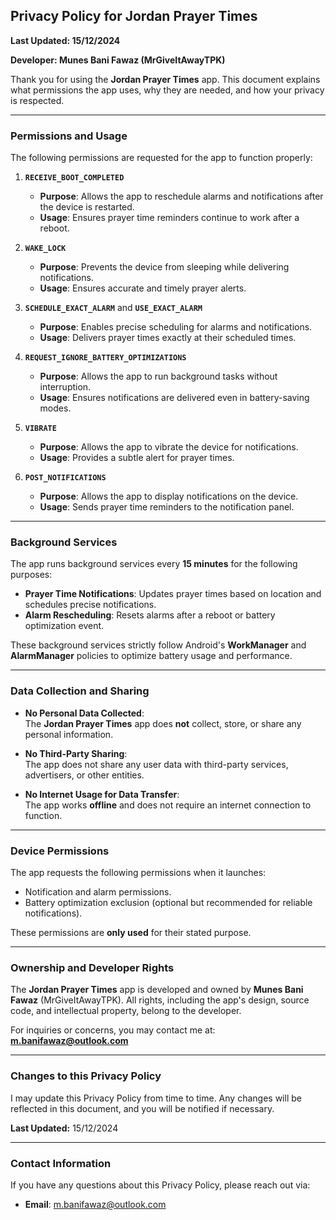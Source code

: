 ## **Privacy Policy for Jordan Prayer Times**

**Last Updated: 15/12/2024**

**Developer: Munes Bani Fawaz (MrGiveItAwayTPK)**

Thank you for using the **Jordan Prayer Times** app. This document explains what permissions the app uses, why they are needed, and how your privacy is respected.

---

### **Permissions and Usage**

The following permissions are requested for the app to function properly:

1. **`RECEIVE_BOOT_COMPLETED`**  
   - **Purpose**: Allows the app to reschedule alarms and notifications after the device is restarted.  
   - **Usage**: Ensures prayer time reminders continue to work after a reboot.  
   
2. **`WAKE_LOCK`**  
   - **Purpose**: Prevents the device from sleeping while delivering notifications.  
   - **Usage**: Ensures accurate and timely prayer alerts.  

3. **`SCHEDULE_EXACT_ALARM`** and **`USE_EXACT_ALARM`**  
   - **Purpose**: Enables precise scheduling for alarms and notifications.  
   - **Usage**: Delivers prayer times exactly at their scheduled times.  

4. **`REQUEST_IGNORE_BATTERY_OPTIMIZATIONS`**  
   - **Purpose**: Allows the app to run background tasks without interruption.  
   - **Usage**: Ensures notifications are delivered even in battery-saving modes.  

5. **`VIBRATE`**  
   - **Purpose**: Allows the app to vibrate the device for notifications.  
   - **Usage**: Provides a subtle alert for prayer times.  

6. **`POST_NOTIFICATIONS`**  
   - **Purpose**: Allows the app to display notifications on the device.  
   - **Usage**: Sends prayer time reminders to the notification panel.  

---

### **Background Services**

The app runs background services every **15 minutes** for the following purposes:  

- **Prayer Time Notifications**: Updates prayer times based on location and schedules precise notifications.  
- **Alarm Rescheduling**: Resets alarms after a reboot or battery optimization event.  

These background services strictly follow Android's **WorkManager** and **AlarmManager** policies to optimize battery usage and performance.

---

### **Data Collection and Sharing**

- **No Personal Data Collected**:  
   The **Jordan Prayer Times** app does **not** collect, store, or share any personal information.  

- **No Third-Party Sharing**:  
   The app does not share any user data with third-party services, advertisers, or other entities.

- **No Internet Usage for Data Transfer**:  
   The app works **offline** and does not require an internet connection to function.

---

### **Device Permissions**

The app requests the following permissions when it launches:  

- Notification and alarm permissions.  
- Battery optimization exclusion (optional but recommended for reliable notifications).  

These permissions are **only used** for their stated purpose.

---

### **Ownership and Developer Rights**

The **Jordan Prayer Times** app is developed and owned by **Munes Bani Fawaz** (MrGiveItAwayTPK). All rights, including the app's design, source code, and intellectual property, belong to the developer.

For inquiries or concerns, you may contact me at: **m.banifawaz@outlook.com**

---

### **Changes to this Privacy Policy**

I may update this Privacy Policy from time to time. Any changes will be reflected in this document, and you will be notified if necessary.

**Last Updated:** 15/12/2024

---

### **Contact Information**

If you have any questions about this Privacy Policy, please reach out via:  
- **Email**: m.banifawaz@outlook.com